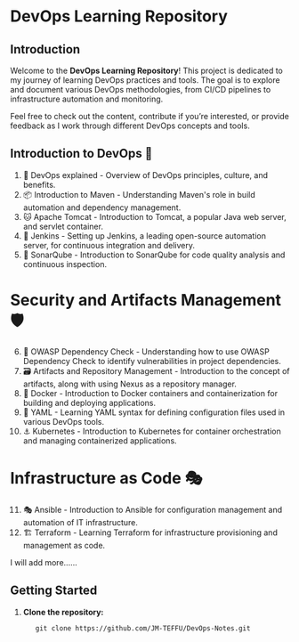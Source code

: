 # DevOps Learning Repository

## Introduction

Welcome to the **DevOps Learning Repository**! This project is dedicated to my journey of learning DevOps practices and tools. The goal is to explore and document various DevOps methodologies, from CI/CD pipelines to infrastructure automation and monitoring.

Feel free to check out the content, contribute if you’re interested, or provide feedback as I work through different DevOps concepts and tools.

## Introduction to DevOps 🔄
1. 🔄 DevOps explained - Overview of DevOps principles, culture, and benefits.
2. 📦 Introduction to Maven - Understanding Maven's role in build automation and dependency management.
3. 🐱 Apache Tomcat - Introduction to Tomcat, a popular Java web server, and servlet container.
4. 🚀 Jenkins - Setting up Jenkins, a leading open-source automation server, for continuous integration and delivery.
5. 🎯 SonarQube - Introduction to SonarQube for code quality analysis and continuous inspection.
# Security and Artifacts Management 🛡️
6. 🧪 OWASP Dependency Check - Understanding how to use OWASP Dependency Check to identify vulnerabilities in project dependencies.
7. 🗃️ Artifacts and Repository Management - Introduction to the concept of artifacts, along with using Nexus as a repository manager.
8. 🐳 Docker - Introduction to Docker containers and containerization for building and deploying applications.
9. 📄 YAML - Learning YAML syntax for defining configuration files used in various DevOps tools.
10. ⚓ Kubernetes - Introduction to Kubernetes for container orchestration and managing containerized applications.
# Infrastructure as Code 🎭
11. 🎭 Ansible - Introduction to Ansible for configuration management and automation of IT infrastructure.
12. 🏗️ Terraform - Learning Terraform for infrastructure provisioning and management as code.

I will add more......

## Getting Started

1. **Clone the repository:**

   ```shell
      git clone https://github.com/JM-TEFFU/DevOps-Notes.git
   ```



